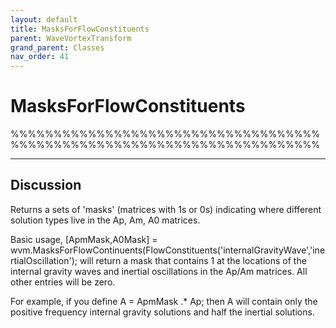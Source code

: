 ```yaml
---
layout: default
title: MasksForFlowConstituents
parent: WaveVortexTransform
grand_parent: Classes
nav_order: 41
---
```


#  MasksForFlowConstituents

%%%%%%%%%%%%%%%%%%%%%%%%%%%%%%%%%%%%%%%%%%%%%%%%%%%%%%%%%%%%%%%%%%%%%%%%


---

## Discussion

  Returns a sets of 'masks' (matrices with 1s or 0s) indicating where
  different solution types live in the Ap, Am, A0 matrices.
 
  Basic usage,
  [ApmMask,A0Mask] = wvm.MasksForFlowContinuents(FlowConstituents('internalGravityWave','inertialOscillation');
  will return a mask that contains 1 at the locations of the internal
  gravity waves and inertial oscillations in the Ap/Am matrices. All other
  entries will be zero.
 
  For example, if you define A = ApmMask .* Ap; then A will contain only the
  positive frequency internal gravity solutions and half the inertial solutions.
